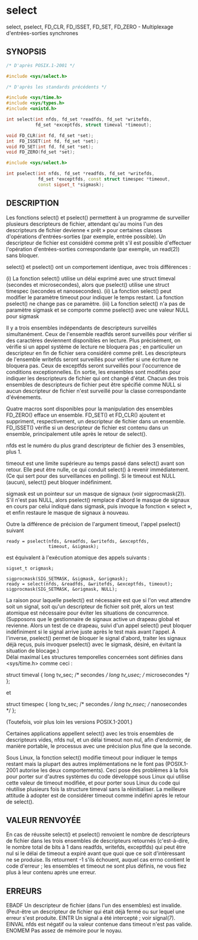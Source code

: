 
# select

select, pselect, FD_CLR, FD_ISSET, FD_SET, FD_ZERO - 
Multiplexage d'entrées-sorties synchrones


## SYNOPSIS

```c++
/* D'après POSIX.1-2001 */

#include <sys/select.h>

/* D'après les standards précédents */

#include <sys/time.h>
#include <sys/types.h>
#include <unistd.h>

int select(int nfds, fd_set *readfds, fd_set *writefds,
           fd_set *exceptfds, struct timeval *timeout);

void FD_CLR(int fd, fd_set *set);
int  FD_ISSET(int fd, fd_set *set);
void FD_SET(int fd, fd_set *set);
void FD_ZERO(fd_set *set);

#include <sys/select.h>

int pselect(int nfds, fd_set *readfds, fd_set *writefds,
            fd_set *exceptfds, const struct timespec *timeout,
            const sigset_t *sigmask);
```


## DESCRIPTION

Les fonctions select() et pselect() permettent à un programme de surveiller 
plusieurs descripteurs de fichier, attendant qu'au moins l'un des descripteurs 
de fichier devienne « prêt » pour certaines classes d'opérations 
d'entrées-sorties (par exemple, entrée possible). Un descripteur de fichier est 
considéré comme prêt s'il est possible d'effectuer l'opération d'entrées-sorties
correspondante (par exemple, un read(2)) sans bloquer.

select() et pselect() ont un comportement identique, avec trois différences :

(i)
    La fonction select() utilise un délai exprimé avec une struct timeval 
	(secondes et microsecondes), alors que pselect() utilise une struct timespec
	(secondes et nanosecondes). 
(ii)
    La fonction select() peut modifier le paramètre timeout pour indiquer le 
	temps restant. La fonction pselect() ne change pas ce paramètre. 
(iii)
    La fonction select() n'a pas de paramètre sigmask et se comporte comme 
	pselect() avec une valeur NULL pour sigmask 

Il y a trois ensembles indépendants de descripteurs surveillés simultanément. 
Ceux de l'ensemble readfds seront surveillés pour vérifier si des caractères 
deviennent disponibles en lecture. Plus précisément, on vérifie si un appel 
système de lecture ne bloquera pas ; en particulier un descripteur en fin de 
fichier sera considéré comme prêt. Les descripteurs de l'ensemble writefds 
seront surveillés pour vérifier si une écriture ne bloquera pas. Ceux de 
exceptfds seront surveillés pour l'occurrence de conditions exceptionnelles. 
En sortie, les ensembles sont modifiés pour indiquer les descripteurs de fichier
qui ont changé d'état. Chacun des trois ensembles de descripteurs de fichier 
peut être spécifié comme NULL si aucun descripteur de fichier n'est surveillé 
pour la classe correspondante d'événements.

Quatre macros sont disponibles pour la manipulation des ensembles FD_ZERO() 
efface un ensemble. FD_SET() et FD_CLR() ajoutent et suppriment, respectivement, 
un descripteur de fichier dans un ensemble. FD_ISSET() vérifie si un descripteur 
de fichier est contenu dans un ensemble, principalement utile après le retour de 
select().

nfds est le numéro du plus grand descripteur de fichier des 3 ensembles, plus 1.

timeout est une limite supérieure au temps passé dans select() avant son retour. 
Elle peut être nulle, ce qui conduit select() à revenir immédiatement. (Ce qui 
sert pour des surveillances en polling). Si le timeout est NULL (aucun), 
select() peut bloquer indéfiniment.

sigmask est un pointeur sur un masque de signaux (voir sigprocmask(2)). S'il 
n'est pas NULL, alors pselect() remplace d'abord le masque de signaux en cours 
par celui indiqué dans sigmask, puis invoque la fonction « select », et enfin 
restaure le masque de signaux à nouveau.

Outre la différence de précision de l'argument timeout, l'appel pselect() suivant


    ready = pselect(nfds, &readfds, &writefds, &exceptfds, 
                    timeout, &sigmask);

est équivalent à l'exécution atomique des appels suivants :


    sigset_t origmask;

    sigprocmask(SIG_SETMASK, &sigmask, &origmask);
    ready = select(nfds, &readfds, &writefds, &exceptfds, timeout);
    sigprocmask(SIG_SETMASK, &origmask, NULL);

La raison pour laquelle pselect() est nécessaire est que si l'on veut attendre 
soit un signal, soit qu'un descripteur de fichier soit prêt, alors un test 
atomique est nécessaire pour éviter les situations de concurrence. (Supposons 
que le gestionnaire de signaux active un drapeau global et revienne. Alors un 
test de ce drapeau, suivi d'un appel select() peut bloquer indéfiniment si le 
signal arrive juste après le test mais avant l'appel. À l'inverse, pselect() 
permet de bloquer le signal d'abord, traiter les signaux déjà reçus, puis 
invoquer pselect() avec le sigmask, désiré, en évitant la situation de blocage.)  
Délai maximal
Les structures temporelles concernées sont définies dans <sys/time.h> comme ceci :

struct timeval {
    long    tv_sec;         /* secondes      */
    long    tv_usec;        /* microsecondes */
};

et

struct timespec {
    long    tv_sec;         /* secondes     */
    long    tv_nsec;        /* nanosecondes */
};

(Toutefois, voir plus loin les versions POSIX.1-2001.)

Certaines applications appellent select() avec les trois ensembles de 
descripteurs vides, nfds nul, et un délai timeout non nul, afin d'endormir, de 
manière portable, le processus avec une précision plus fine que la seconde.

Sous Linux, la fonction select() modifie timeout pour indiquer le temps restant 
mais la plupart des autres implémentations ne le font pas (POSIX.1-2001 autorise 
les deux comportements). Ceci pose des problèmes à la fois pour porter sur 
d'autres systèmes du code développé sous Linux qui utilise cette valeur de 
timeout modifiée, et pour porter sous Linux du code qui réutilise plusieurs 
fois la structure timeval sans la réinitialiser. La meilleure attitude à adopter 
est de considérer timeout comme indéfini après le retour de select().  

## VALEUR RENVOYÉE

En cas de réussite select() et pselect() renvoient le nombre de descripteurs de 
fichier dans les trois ensembles de descripteurs retournés (c'est-à-dire, le 
nombre total de bits à 1 dans readfds, writefds, exceptfds) qui peut être nul si 
le délai de timeout a expiré avant que quoi que ce soit d'intéressant ne se 
produise. Ils retournent -1 s'ils échouent, auquel cas errno contient le code 
d'erreur ; les ensembles et timeout ne sont plus définis, ne vous fiez plus à 
leur contenu après une erreur.  

## ERREURS

EBADF
    Un descripteur de fichier (dans l'un des ensembles) est invalide. (Peut-être 
	un descripteur de fichier qui était déjà fermé ou sur lequel une erreur 
	s'est produite. 
EINTR
    Un signal a été intercepté ; voir signal(7). 
EINVAL
    nfds est négatif ou la valeur contenue dans timeout n'est pas valide. 
ENOMEM
    Pas assez de mémoire pour le noyau. 


